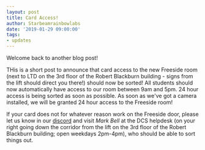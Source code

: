 ```yaml
---
layout: post
title: Card Access!
author: Starbeamrainbowlabs
date: '2019-01-29 09:00:00'
tags:
- updates
---
```


Welcome back to another blog post!

THis is a short post to announce that card access to the new Freeside room (next to LTD on the 3rd floor of the Robert Blackburn building - signs from the lift should direct you there!) should now be sorted! All students should now automatically have access to our room between 9am and 5pm. 24 hour access is being sorted as soon as possible. As soon as we've got a camera installed, we will be granted 24 hour access to the Freeside room!

If your card does not for whatever reason work on the Freeside door, please let us know in our [discord](https://invite.gg/freeside) and visit _Mark Bell_ at the DCS helpdesk (on your right going down the corridor from the lift on the 3rd floor of the Robert Blackburn building; open weekdays 2pm-4pm), who should be able to sort things out.
